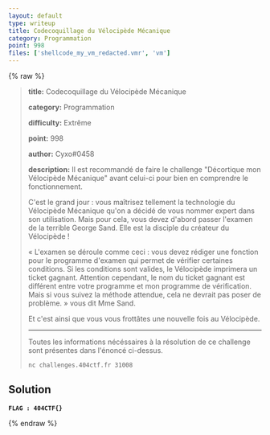 ```yaml
---
layout: default
type: writeup
title: Codecoquillage du Vélocipède Mécanique
category: Programmation
point: 998
files: ['shellcode_my_vm_redacted.vmr', 'vm']
---
```


{% raw %}
> **title:** Codecoquillage du Vélocipède Mécanique
>
> **category:** Programmation
>
> **difficulty:** Extrême
>
> **point:** 998
>
> **author:** Cyxo#0458
>
> **description:**
> Il est recommandé de faire le challenge "Décortique mon Vélocipède Mécanique" avant celui-ci pour bien en comprendre le fonctionnement.
> 
> C'est le grand jour : vous maîtrisez tellement la technologie du Vélocipède Mécanique qu'on a décidé de vous nommer expert dans son utilisation. Mais pour cela, vous devez d'abord passer l'examen de la terrible George Sand. Elle est la disciple du créateur du Vélocipède !
> 
> « L'examen se déroule comme ceci : vous devez rédiger une fonction pour le programme d'examen qui permet de vérifier certaines conditions. Si les conditions sont valides, le Vélocipède imprimera un ticket gagnant. Attention cependant, le nom du ticket gagnant est différent entre votre programme et mon programme de vérification. Mais si vous suivez la méthode attendue, cela ne devrait pas poser de problème. » vous dit Mme Sand.
> 
> Et c'est ainsi que vous vous frottâtes une nouvelle fois au Vélocipède.
> 
> ***
> 
> Toutes les informations nécéssaires à la résolution de ce challenge sont présentes dans l'énoncé ci-dessus.
> 
> ```
> nc challenges.404ctf.fr 31008
> ```

## Solution


**`FLAG : 404CTF{}`**

{% endraw %}